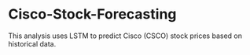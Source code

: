 # Cisco-Stock-Forecasting
This analysis uses LSTM to predict Cisco (CSCO) stock prices based on historical data.
